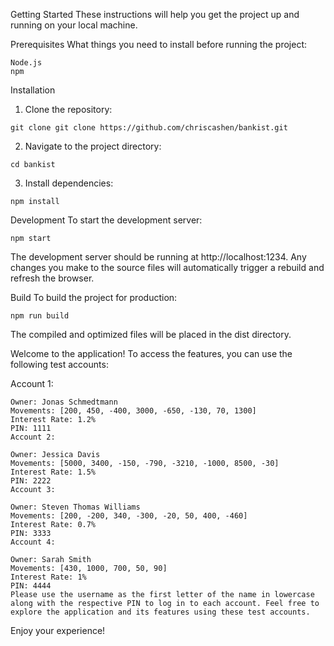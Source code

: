 
Getting Started
These instructions will help you get the project up and running on your local machine.

Prerequisites
What things you need to install before running the project:
```
Node.js
npm
```
Installation
1. Clone the repository:
```
git clone git clone https://github.com/chriscashen/bankist.git
```
2. Navigate to the project directory:
```
cd bankist
```
3. Install dependencies:
```
npm install
```

Development
To start the development server:
```
npm start
```
The development server should be running at http://localhost:1234. Any changes you make to the source files will automatically trigger a rebuild and refresh the browser.

Build
To build the project for production:
```
npm run build
```
The compiled and optimized files will be placed in the dist directory.

Welcome to the application! To access the features, you can use the following test accounts:

Account 1:
```
Owner: Jonas Schmedtmann
Movements: [200, 450, -400, 3000, -650, -130, 70, 1300]
Interest Rate: 1.2%
PIN: 1111
Account 2:
```
```
Owner: Jessica Davis
Movements: [5000, 3400, -150, -790, -3210, -1000, 8500, -30]
Interest Rate: 1.5%
PIN: 2222
Account 3:
```
```
Owner: Steven Thomas Williams
Movements: [200, -200, 340, -300, -20, 50, 400, -460]
Interest Rate: 0.7%
PIN: 3333
Account 4:
```
```
Owner: Sarah Smith
Movements: [430, 1000, 700, 50, 90]
Interest Rate: 1%
PIN: 4444
Please use the username as the first letter of the name in lowercase along with the respective PIN to log in to each account. Feel free to explore the application and its features using these test accounts.
```
Enjoy your experience!
